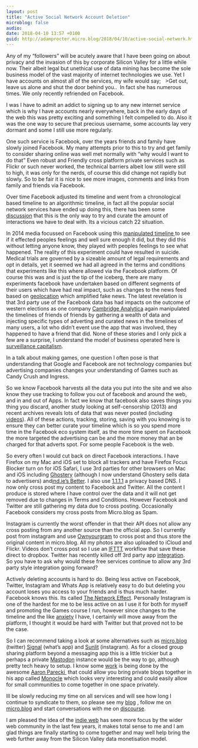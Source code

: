 ```yaml
---
layout: post
title: "Active Social Network Account Deletion"
microblog: false
audio: 
date: 2018-04-10 13:57 +0100
guid: http://adamprocter.micro.blog/2018/04/10/active-social-network.html
---
```

Any of my “followers” will be acutely aware that I have been going on about privacy and the invasion of this by corporate Silicon Valley for a little while now.  Their albeit legal but unethical use of data mining has become the sole business model of the vast majority of internet technologies we use. Yet I have accounts on almost all of the services, my wife would say;   >Get out, leave us alone and shut the door behind you..  In fact she has numerous times. We only recently refriended on Facebook.

I was I have to admit an addict to signing up to any new internet service which is why I have accounts nearly everywhere, back in the early days of the web this was pretty exciting and something I felt compelled to do. Also it was the one way to secure that precious username, some accounts lay very dormant and some I still use more regularly. 

One such service is Facebook, over the years friends and family have slowly joined Facebook. My many attempts prior to this to try and get family to consider sharing online was well met normally with “why would I want to do that” Even robust and Friendly cross platform private services such as Flickr or such never worked, the technical barriers albeit low still were still to high, it was only for the nerds, of course this did change not rapidly but slowly. So to be fair it is nice to see more images, comments and links from family and friends via Facebook. 

Over time Facebook adjusted its timeline and went from a chronological based timeline to an algorithmic timeline, in fact all the popular social network services have ended up doing this, there has been some [discussion](http://thoughtshrapnel.com/2018/04/06/death-newsfeed/) that this is the only way to try and curate the amount of interactions we have to deal with. Its a vicious catch 22 situation. 

In 2014 media focussed on Facebook using this [manipulated timeline ](https://www.theguardian.com/technology/2014/jun/29/facebook-users-emotions-news-feeds)to see if it effected peoples feelings and well sure enough it did, but they did this without letting anyone know, they played with peoples feelings to see what happened. The reality of this experiment could have resulted in suicide. Medical trials are governed by a sizeable amount of legal requirements and opt in details, yet it seemed we had all agreed in the terms and conditions that experiments like this where allowed via the Facebook platform. Of course this was and is just the tip of the iceberg, there are many experiments facebook have undertaken based on different segments of their users which have had real impact, such as changes to the news feed based on [geolocation](https://www.nytimes.com/2018/03/01/technology/facebook-end-news-feed-experiment-six-countries-that-magnified-fake-news.html) which amplified fake news. The latest revelation is that 3rd party use of the Facebook data has had impacts on the outcome of western elections as one company [Cambridge Analytica](https://www.theguardian.com/uk-news/cambridge-analytica) again manipulated the timelines of friends of friends by gathering a wealth of data and injecting specific types of adverting and curated news in the timelines of many users, a lot who didn’t event use the app that was involved, they happened to have a friend that did. None of these stories and I only pick a few are a surprise, I understand the model of business operated here is [surveillance capitalism](https://papers.ssrn.com/sol3/papers.cfm?abstract_id=2594754). 

In a talk about making games, one question I often pose is that understanding that Google and Facebook are not technology companies but advertising companies changes your understanding of Games such as Candy Crush and Ingress.

So we know Facebook harvests all the data you put into the site and we also know they use tracking to follow you out of facebook and around the web, and in and out of Apps. In fact we know that facebook also saves things you thing you discard, another study looking at self-censorship (2013) and recent archives reveals lots of data that was never posted (including [videos](http://nymag.com/selectall/2018/03/facebook-secretly-saved-videos-users-deleted.html)). All of these actions, tracking, storing, saving with you knowing is to ensure they can better curate your timeline which is so you spend more time in the Facebook eco system itself, as the more time spent on Facebook the more targeted the advertising can be and the more money that an be charged for that adverts spot. For some people Facebook is the web.

So every often I would cut back on direct Facebook interactions. I have Firefox on my Mac and iOS set to block all trackers and have Firefox Focus Blocker turn on for iOS Safari, I use 3rd parties for other browsers on Mac and iOS including [Ghostery](https://www.ghostery.com/) (although I now understand Ghostery sells data to advertisers) and[ind.ie’s Better](https://2017.ind.ie/blog/better/). I also use [1.1.1.1](http://1.1.1.1) a privacy based DNS. I now only cross post my content to Facebook  and Twitter. All the content I produce is stored where I have control over the data and it will not get removed due to changes in Terms and Conditions. However Facebook and Twitter are still gathering my data due to cross posting. Occasionally Facebook considers my cross posts from Micro.blog as Spam.

Instagram is currently the worst offender in that their API does not allow any cross posting from any another source than the official app. So I currently post from instagram and use [Ownyourgram](https://ownyourgram.com/) to cross post and thus store the original content in micro.blog. All my photos are also uploaded to iCloud and Flickr. Videos don’t cross post so I use an [IFTTT](https://ifttt.com/) workflow that save these direct to dropbox. Twitter has recently killed off 3rd party app [integration](http://apps-of-a-feather.com/).  So you have to ask why would these free services continue to allow any 3rd party style integration going forward?

Actively deleting accounts is hard to do. Being less active on Facebook, Twitter, Instagram and Whats App is relatively easy to do but deleting you account loses you access to your friends and is thus much harder. Facebook knows this. Its called [The Network Effect](https://en.wikipedia.org/wiki/Network_effect). Personally Instagram is one of the hardest for me to be less active on as I use it for both for myself and promoting the Games course I run, however since changes to the timeline and the like [anxiety](http://discursive.adamprocter.co.uk/2018/04/10/instagram-make-me.html) I have, I certainly will move away from the platform, I thought it would be hard with Twitter but that proved not to be the case. 

So I can recommend taking a look at some alternatives such as [micro.blog](https://micro.blog/) (twitter) [Signal](https://www.signal.org/) (what’s app) and [Sunlit](http://sunlit.io/) (instagram). As for a closed group sharing platform beyond a messaging app this is a little trickier but a perhaps a private [Mastodon](https://joinmastodon.org/) instance would be the way to go, although pretty tech heavy to setup. I know some [work](https://aaronparecki.com/2018/03/12/17/building-an-indieweb-reader) is being done by the awesome [Aaron Parecki ](https://aaronparecki.com) that could allow you bring private blogs together in his app called [Monocle](https://indieweb.org/Monocle) which looks very interesting and could easily allow for small communities to come together in one space privately.

Ill be slowly reducing my time on all services and will see how long I continue to syndicate to them, so please see my [blog](http://discursive.adamprocter.co.uk) , follow me on [micro.blog](http://micro.blog/adamprocter) and start conversations with me on [discourse](http://discourse.adamprocter.co.uk).

I am pleased the idea of the [indie web](https://indieweb.org/) has seen more focus by the wider web community in the last few  years, it makes total sense to me and I am glad things are finally starting to come together and may well help bring the web further away from the Silicon Valley data monetisation model.
